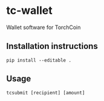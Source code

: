 # tc-wallet
Wallet software for TorchCoin

## Installation instructions
```
pip install --editable .
```

## Usage
```
tcsubmit [recipient] [amount]
```
